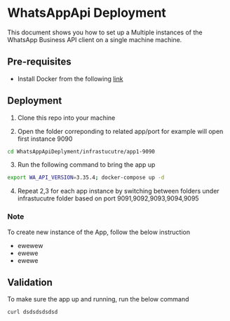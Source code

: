
# WhatsAppApi Deployment 
This document shows you how to set up a Multiple instances of the WhatsApp Business API client on a single machine machine.

## Pre-requisites
- Install Docker from the following [link](https://docs.docker.com/compose/install/?fbclid=IwAR3Qui2fC8-Q3O4qgOEbCERv0l-HSViw80k3pN3xWvLZcakyeasvMMnctzE)

## Deployment
1. Clone this repo into your machine

2. Open the folder correponding to related app/port for example will open first instance 9090
```sh
cd WhatsAppApiDeplyment/infrastucutre/app1-9090
```

3. Run the following command to bring the app up 
```sh
export WA_API_VERSION=3.35.4; docker-compose up -d
```
 
4. Repeat 2,3 for each app instance by switching between folders under infrastucutre folder based on port 9091,9092,9093,9094,9095

### Note

To create new instance of the App, follow the below instruction

- ewewew
- ewewe
- ewewe

## Validation
To make sure the app up and running, run the below command
```sh
curl dsdsdsdsdsd 
```

